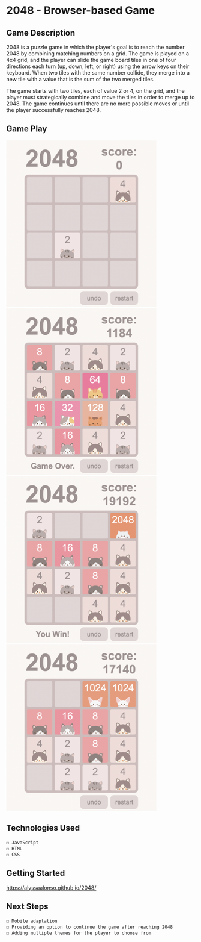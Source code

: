 # 2048 - Browser-based Game

## Game Description

2048 is a puzzle game in which the player's goal is to reach the number 2048 by combining matching numbers on a grid. The game is played on a 4x4 grid, and the player can slide the game board tiles in one of four directions each turn (up, down, left, or right) using the arrow keys on their keyboard. When two tiles with the same number collide, they merge into a new tile with a value that is the sum of the two merged tiles.

The game starts with two tiles, each of value 2 or 4, on the grid, and the player must strategically combine and move the tiles in order to merge up to 2048. The game continues until there are no more possible moves or until the player successfully reaches 2048.

## Game Play

<img src="./assets/images/gameplay1.png" width="400">
<img src="./assets/images/gameplay2.png" width="400">
<img src="./assets/images/gameplay4.png" width="400">
<img src="./assets/images/gameplay3.png" width="400">

## Technologies Used

    ☐ JavaScript
    ☐ HTML
    ☐ CSS

## Getting Started

https://alyssaalonso.github.io/2048/

## Next Steps

    ☐ Mobile adaptation
    ☐ Providing an option to continue the game after reaching 2048
    ☐ Adding multiple themes for the player to choose from
